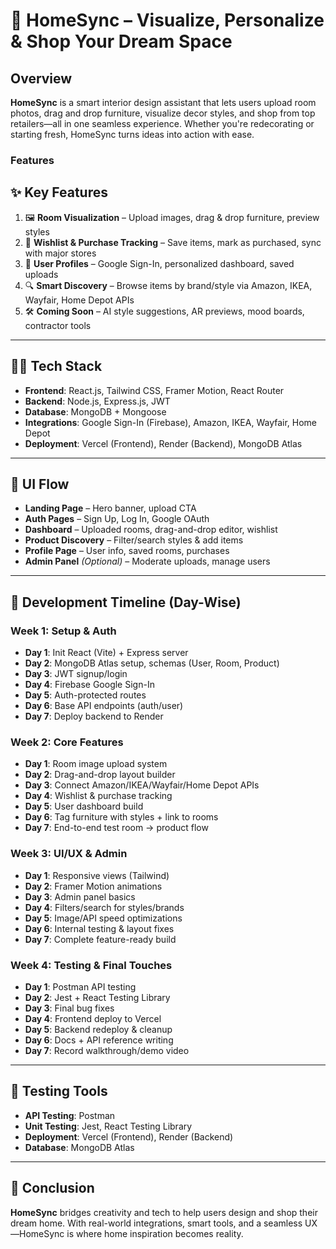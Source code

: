 # 🏡 HomeSync – Visualize, Personalize & Shop Your Dream Space

## Overview  
**HomeSync** is a smart interior design assistant that lets users upload room photos, drag and drop furniture, visualize decor styles, and shop from top retailers—all in one seamless experience. Whether you're redecorating or starting fresh, HomeSync turns ideas into action with ease.
### Features
## ✨ Key Features

1. 🖼️ **Room Visualization** – Upload images, drag & drop furniture, preview styles  
2. 🛒 **Wishlist & Purchase Tracking** – Save items, mark as purchased, sync with major stores  
3. 👤 **User Profiles** – Google Sign-In, personalized dashboard, saved uploads  
4. 🔍 **Smart Discovery** – Browse items by brand/style via Amazon, IKEA, Wayfair, Home Depot APIs  
5. 🛠️ **Coming Soon** – AI style suggestions, AR previews, mood boards, contractor tools

---

## 🧑‍💻 Tech Stack

- **Frontend**: React.js, Tailwind CSS, Framer Motion, React Router  
- **Backend**: Node.js, Express.js, JWT  
- **Database**: MongoDB + Mongoose  
- **Integrations**: Google Sign-In (Firebase), Amazon, IKEA, Wayfair, Home Depot  
- **Deployment**: Vercel (Frontend), Render (Backend), MongoDB Atlas

---

## 🧭 UI Flow

- **Landing Page** – Hero banner, upload CTA  
- **Auth Pages** – Sign Up, Log In, Google OAuth  
- **Dashboard** – Uploaded rooms, drag-and-drop editor, wishlist  
- **Product Discovery** – Filter/search styles & add items  
- **Profile Page** – User info, saved rooms, purchases  
- **Admin Panel** *(Optional)* – Moderate uploads, manage users

---

## 📅 Development Timeline (Day-Wise)

### Week 1: Setup & Auth
- **Day 1**: Init React (Vite) + Express server  
- **Day 2**: MongoDB Atlas setup, schemas (User, Room, Product)  
- **Day 3**: JWT signup/login  
- **Day 4**: Firebase Google Sign-In  
- **Day 5**: Auth-protected routes  
- **Day 6**: Base API endpoints (auth/user)  
- **Day 7**: Deploy backend to Render

### Week 2: Core Features
- **Day 1**: Room image upload system  
- **Day 2**: Drag-and-drop layout builder  
- **Day 3**: Connect Amazon/IKEA/Wayfair/Home Depot APIs  
- **Day 4**: Wishlist & purchase tracking  
- **Day 5**: User dashboard build  
- **Day 6**: Tag furniture with styles + link to rooms  
- **Day 7**: End-to-end test room → product flow

### Week 3: UI/UX & Admin
- **Day 1**: Responsive views (Tailwind)  
- **Day 2**: Framer Motion animations  
- **Day 3**: Admin panel basics  
- **Day 4**: Filters/search for styles/brands  
- **Day 5**: Image/API speed optimizations  
- **Day 6**: Internal testing & layout fixes  
- **Day 7**: Complete feature-ready build

### Week 4: Testing & Final Touches
- **Day 1**: Postman API testing  
- **Day 2**: Jest + React Testing Library  
- **Day 3**: Final bug fixes  
- **Day 4**: Frontend deploy to Vercel  
- **Day 5**: Backend redeploy & cleanup  
- **Day 6**: Docs + API reference writing  
- **Day 7**: Record walkthrough/demo video

---

## 🧪 Testing Tools

- **API Testing**: Postman  
- **Unit Testing**: Jest, React Testing Library  
- **Deployment**: Vercel (Frontend), Render (Backend)  
- **Database**: MongoDB Atlas

---

## 🚀 Conclusion

**HomeSync** bridges creativity and tech to help users design and shop their dream home. With real-world integrations, smart tools, and a seamless UX—HomeSync is where home inspiration becomes reality.


